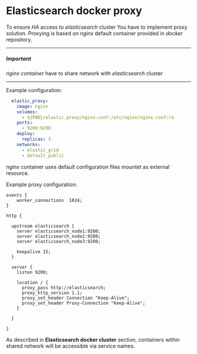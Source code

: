 # Elasticsearch docker proxy

To ensure *HA* access to *elasticsearch* cluster You have to implement proxy solution.
Proxying is based on *nginx* default container provided in *docker* repository.

___
##### **Important**
*nginx container* have to share network with *elasticsearch* cluster
___

Example configuration:
```yaml
  elastic_proxy:
    image: nginx
    volumes:
      - ${PWD}/elastic_proxy/nginx.conf:/etc/nginx/nginx.conf:ro
    ports:
      - 9200:9200
    deploy:
      replicas: 3
    networks:
      - elastic_grid
      - default_public

```

*nginx* container uses default configuration files mountet as external resource.

Example proxy configuration:
```
events {
    worker_connections  1024;
}

http {

  upstream elasticsearch {
    server elasticsearch_node1:9200;
    server elasticsearch_node2:9200;
    server elasticsearch_node3:9200;

    keepalive 15;
  }

  server {
    listen 9200;

    location / {
      proxy_pass http://elasticsearch;
      proxy_http_version 1.1;
      proxy_set_header Connection "Keep-Alive";
      proxy_set_header Proxy-Connection "Keep-Alive";
    }

  }

}
```
As described in **Elasticsearch docker cluster** section, containers within shared network will be accessible via service names.
